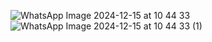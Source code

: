 ![WhatsApp Image 2024-12-15 at 10 44 33](https://github.com/user-attachments/assets/1f66675e-75c8-457e-a8c7-b351bf941c7c)
![WhatsApp Image 2024-12-15 at 10 44 33 (1)](https://github.com/user-attachments/assets/7db2fa1e-093d-4fe0-8627-93c43a7d64ab)
